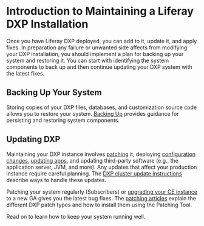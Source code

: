 # Introduction to Maintaining a Liferay DXP Installation

Once you have Liferay DXP deployed, you can add to it, update it, and apply fixes. In preparation any failure or unwanted side affects from modifying your DXP installation, you should implement a plan for backing up your system and restoring it. You can start with identifying the system components to back up and then continue updating your DXP system with the latest fixes. 

## Backing Up Your System

Storing copies of your DXP files, databases, and customization source code allows you to restore your system. [Backing Up](./backing-up.md) provides guidance for persisting and restoring system components. 

## Updating DXP 

Maintaining your DXP instance involves [patching](./installing-patches/introduction-to-installing-patches.md) it, deploying [configuration changes](https://help.liferay.com/hc/en-us/articles/360029131651-Understanding-System-Configuration-Files), [updating apps](https://help.liferay.com/hc/en-us/articles/360029134911-Managing-and-Configuring-Apps), and updating third-party software (e.g., the application server, JVM, and more). Any updates that affect your production instance require careful planning. The [DXP cluster update instructions](../10-maintaining-clusters/01-maintaining-clustered-installations.md) describe ways to handle these updates.

Patching your system regularly (Subscribers) or [upgrading your CE instance](./updating-dxp-ce.md) to a new GA gives you the latest bug fixes. The [patching articles](./installing-patches/introduction-to-installing-patches.md) explain the different DXP patch types and how to install them using the Patching Tool. 

Read on to learn how to keep your system running well. 
